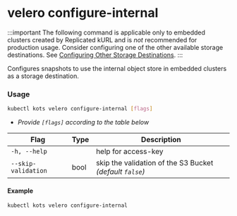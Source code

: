 # velero configure-internal

:::important
The following command is applicable only to embedded clusters created by Replicated kURL and is _not_ recommended for production usage.
Consider configuring one of the other available storage destinations. See [Configuring Other Storage Destinations](/enterprise/snapshots-storage-destinations).
:::

Configures snapshots to use the internal object store in embedded clusters as a storage destination.

### Usage

```bash
kubectl kots velero configure-internal [flags]
```

- _Provide `[flags]` according to the table below_

| Flag                   | Type   | Description                                                                   |
|------------------------|--------|-------------------------------------------------------------------------------|
| `-h, --help`           |        | help for access-key                                                           |
| `--skip-validation`    | bool   | skip the validation of the S3 Bucket _(default `false`)_                      |

#### Example

```bash
kubectl kots velero configure-internal
```
